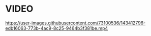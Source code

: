 
# VIDEO

https://user-images.githubusercontent.com/73100536/143412796-edb16063-773b-4ac9-8c25-9464b3f381be.mp4

